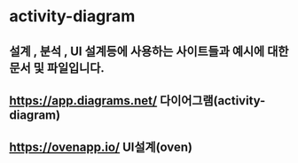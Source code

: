# activity-diagram
## 설계 , 분석 , UI 설계등에 사용하는 사이트들과 예시에 대한 문서 및 파일입니다.
## https://app.diagrams.net/ 다이어그램(activity-diagram)
## https://ovenapp.io/ UI설계(oven)
